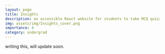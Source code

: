 ```yaml
---
layout: page
title: Insights
description: an accessible React website for students to take MCQ quizzes (currently incomplete)
img: assets/img/Insights_cover.png
importance: 4
category: undergrad
---
```


writing this, will update soon.